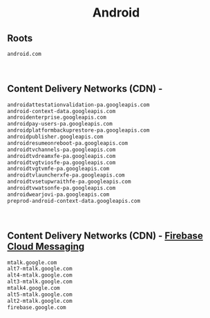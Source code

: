 


<h1 align="center">Android</h1>  


## Roots


```html
android.com
```  

<br>

## Content Delivery Networks (CDN) - 


```html
androidattestationvalidation-pa.googleapis.com
android-context-data.googleapis.com
androidenterprise.googleapis.com
androidpay-users-pa.googleapis.com
androidplatformbackuprestore-pa.googleapis.com
androidpublisher.googleapis.com
androidresumeonreboot-pa.googleapis.com
androidtvchannels-pa.googleapis.com
androidtvdreamxfe-pa.googleapis.com
androidtvgtviosfe-pa.googleapis.com
androidtvgtvmfe-pa.googleapis.com
androidtvlauncherxfe-pa.googleapis.com
androidtvsetupwraithfe-pa.googleapis.com
androidtvwatsonfe-pa.googleapis.com
androidwearjovi-pa.googleapis.com
preprod-android-context-data.googleapis.com
```  

<br>

## Content Delivery Networks (CDN) - [Firebase Cloud Messaging](https://firebase.google.com/docs/cloud-messaging/)


```html
mtalk.google.com
alt7-mtalk.google.com
alt4-mtalk.google.com
alt3-mtalk.google.com
mtalk4.google.com
alt5-mtalk.google.com
alt2-mtalk.google.com
firebase.google.com
```  

<br>
